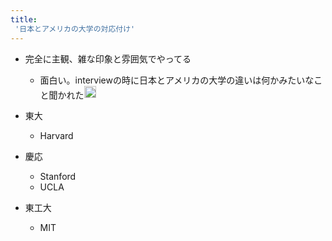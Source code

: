 ```yaml
---
title:
 '日本とアメリカの大学の対応付け'
---
```


- 完全に主観、雑な印象と雰囲気でやってる
    - 面白い。interviewの時に日本とアメリカの大学の違いは何かみたいなこと聞かれた<img src='https://scrapbox.io/api/pages/blu3mo-public/kaya/icon' alt='kaya.icon' height="19.5"/>

- 東大
    - Harvard
- 慶応
    - Stanford
    - UCLA
- 東工大
    - MIT

